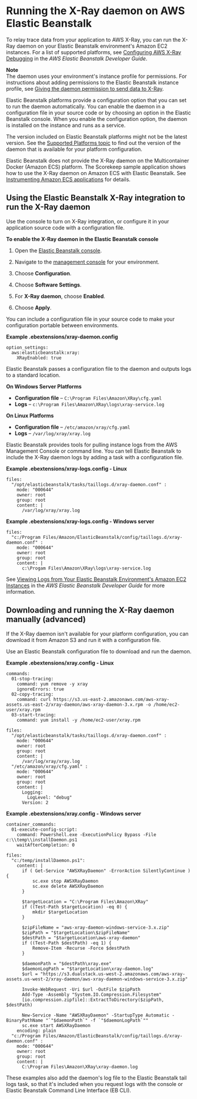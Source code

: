 # Running the X\-Ray daemon on AWS Elastic Beanstalk<a name="xray-daemon-beanstalk"></a>

To relay trace data from your application to AWS X\-Ray, you can run the X\-Ray daemon on your Elastic Beanstalk environment's Amazon EC2 instances\. For a list of supported platforms, see [Configuring AWS X\-Ray Debugging](https://docs.aws.amazon.com/elasticbeanstalk/latest/dg/environment-configuration-debugging.html) in the *AWS Elastic Beanstalk Developer Guide*\.

**Note**  
The daemon uses your environment's instance profile for permissions\. For instructions about adding permissions to the Elastic Beanstalk instance profile, see [Giving the daemon permission to send data to X\-Ray](xray-daemon.md#xray-daemon-permissions)\.

Elastic Beanstalk platforms provide a configuration option that you can set to run the daemon automatically\. You can enable the daemon in a configuration file in your source code or by choosing an option in the Elastic Beanstalk console\. When you enable the configuration option, the daemon is installed on the instance and runs as a service\.

The version included on Elastic Beanstalk platforms might not be the latest version\. See the [Supported Platforms topic](https://docs.aws.amazon.com/elasticbeanstalk/latest/dg/concepts.platforms.html) to find out the version of the daemon that is available for your platform configuration\.

Elastic Beanstalk does not provide the X\-Ray daemon on the Multicontainer Docker \(Amazon ECS\) platform\. The Scorekeep sample application shows how to use the X\-Ray daemon on Amazon ECS with Elastic Beanstalk\. See [Instrumenting Amazon ECS applications](scorekeep-ecs.md) for details\.

## Using the Elastic Beanstalk X\-Ray integration to run the X\-Ray daemon<a name="xray-daemon-beanstalk-option"></a>

Use the console to turn on X\-Ray integration, or configure it in your application source code with a configuration file\.

**To enable the X\-Ray daemon in the Elastic Beanstalk console**

1. Open the [Elastic Beanstalk console](https://console.aws.amazon.com/elasticbeanstalk)\.

1. Navigate to the [management console](https://docs.aws.amazon.com/elasticbeanstalk/latest/dg/environments-console.html) for your environment\.

1. Choose **Configuration**\.

1. Choose **Software Settings**\.

1. For **X\-Ray daemon**, choose **Enabled**\.

1. Choose **Apply**\.

You can include a configuration file in your source code to make your configuration portable between environments\.

**Example \.ebextensions/xray\-daemon\.config**  

```
option_settings:
  aws:elasticbeanstalk:xray:
    XRayEnabled: true
```

Elastic Beanstalk passes a configuration file to the daemon and outputs logs to a standard location\.

**On Windows Server Platforms**
+ **Configuration file** – `C:\Program Files\Amazon\XRay\cfg.yaml`
+ **Logs** – `c:\Program Files\Amazon\XRay\logs\xray-service.log`

**On Linux Platforms**
+ **Configuration file** – `/etc/amazon/xray/cfg.yaml`
+ **Logs** – `/var/log/xray/xray.log`

Elastic Beanstalk provides tools for pulling instance logs from the AWS Management Console or command line\. You can tell Elastic Beanstalk to include the X\-Ray daemon logs by adding a task with a configuration file\.

**Example \.ebextensions/xray\-logs\.config \- Linux**  

```
files:
  "/opt/elasticbeanstalk/tasks/taillogs.d/xray-daemon.conf" :
    mode: "000644"
    owner: root
    group: root
    content: |
      /var/log/xray/xray.log
```

**Example \.ebextensions/xray\-logs\.config \- Windows server**  

```
files:
  "c:/Program Files/Amazon/ElasticBeanstalk/config/taillogs.d/xray-daemon.conf" :
    mode: "000644"
    owner: root
    group: root
    content: |
      c:\Progam Files\Amazon\XRay\logs\xray-service.log
```

See [Viewing Logs from Your Elastic Beanstalk Environment's Amazon EC2 Instances](https://docs.aws.amazon.com/elasticbeanstalk/latest/dg/using-features.logging.html) in the *AWS Elastic Beanstalk Developer Guide* for more information\.

## Downloading and running the X\-Ray daemon manually \(advanced\)<a name="xray-daemon-beanstalk-manual"></a>

If the X\-Ray daemon isn't available for your platform configuration, you can download it from Amazon S3 and run it with a configuration file\.

Use an Elastic Beanstalk configuration file to download and run the daemon\.

**Example \.ebextensions/xray\.config \- Linux**  

```
commands:
  01-stop-tracing:
    command: yum remove -y xray
    ignoreErrors: true
  02-copy-tracing:
    command: curl https://s3.us-east-2.amazonaws.com/aws-xray-assets.us-east-2/xray-daemon/aws-xray-daemon-3.x.rpm -o /home/ec2-user/xray.rpm
  03-start-tracing:
    command: yum install -y /home/ec2-user/xray.rpm

files:
  "/opt/elasticbeanstalk/tasks/taillogs.d/xray-daemon.conf" :
    mode: "000644"
    owner: root
    group: root
    content: |
      /var/log/xray/xray.log
  "/etc/amazon/xray/cfg.yaml" :
    mode: "000644"
    owner: root
    group: root
    content: |
      Logging:
        LogLevel: "debug"
      Version: 2
```

**Example \.ebextensions/xray\.config \- Windows server**  

```
container_commands:
  01-execute-config-script:
    command: Powershell.exe -ExecutionPolicy Bypass -File c:\\temp\\installDaemon.ps1
    waitAfterCompletion: 0
 
files:
  "c:/temp/installDaemon.ps1":
    content: |
      if ( Get-Service "AWSXRayDaemon" -ErrorAction SilentlyContinue ) {
          sc.exe stop AWSXRayDaemon
          sc.exe delete AWSXRayDaemon
      }

      $targetLocation = "C:\Program Files\Amazon\XRay"
      if ((Test-Path $targetLocation) -eq 0) {
          mkdir $targetLocation
      }

      $zipFileName = "aws-xray-daemon-windows-service-3.x.zip"
      $zipPath = "$targetLocation\$zipFileName"
      $destPath = "$targetLocation\aws-xray-daemon"
      if ((Test-Path $destPath) -eq 1) {
          Remove-Item -Recurse -Force $destPath
      }

      $daemonPath = "$destPath\xray.exe"
      $daemonLogPath = "$targetLocation\xray-daemon.log"
      $url = "https://s3.dualstack.us-west-2.amazonaws.com/aws-xray-assets.us-west-2/xray-daemon/aws-xray-daemon-windows-service-3.x.zip"

      Invoke-WebRequest -Uri $url -OutFile $zipPath
      Add-Type -Assembly "System.IO.Compression.Filesystem"
      [io.compression.zipfile]::ExtractToDirectory($zipPath, $destPath)

      New-Service -Name "AWSXRayDaemon" -StartupType Automatic -BinaryPathName "`"$daemonPath`" -f `"$daemonLogPath`""
      sc.exe start AWSXRayDaemon
    encoding: plain
  "c:/Program Files/Amazon/ElasticBeanstalk/config/taillogs.d/xray-daemon.conf" :
    mode: "000644"
    owner: root
    group: root
    content: |
      C:\Program Files\Amazon\XRay\xray-daemon.log
```

These examples also add the daemon's log file to the Elastic Beanstalk tail logs task, so that it's included when you request logs with the console or Elastic Beanstalk Command Line Interface \(EB CLI\)\.